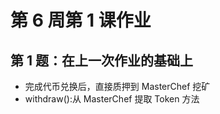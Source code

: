 # 第 6 周第 1 课作业

## 第 1 题：在上一次作业的基础上

- 完成代币兑换后，直接质押到 MasterChef 挖矿
- withdraw():从 MasterChef 提取 Token 方法
